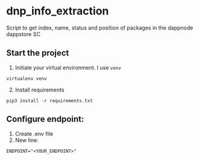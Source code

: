 # dnp_info_extraction
Script to get index, name, status and position of packages in the dappnode dappstore SC

## Start the project
1. Initiate your virtual environment. I use `venv` 

`virtualenv venv`

2. Install requirements

`pip3 install -r requirements.txt`

## Configure endpoint:
1. Create .env file 
2. New line: 

`ENDPOINT="<YOUR_ENDPOINT>"`
